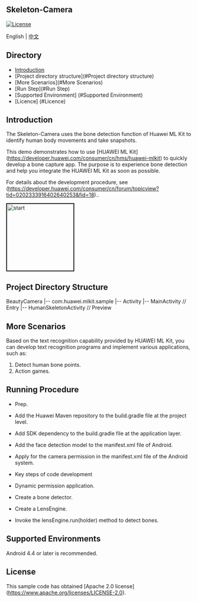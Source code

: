 ## Skeleton-Camera
[![License](https://img.shields.io/badge/Docs-hmsguides-brightgreen)](https://developer.huawei.com/consumer/en/doc/development/HMS-Guides/ml-introduction-4)

English | [中文](https://github.com/HMS-Core/hms-ml-demo/blob/master/Skeleton-Camera/README_ZH.md)

## Directory

* [Introduction](#Introduction)
* [Project directory structure](#Project directory structure)
* [More Scenarios](#More Scenarios)
* [Run Step](#Run Step)
* [Supported Environment] (#Supported Environment)
* [Licence] (#Licence)


## Introduction
The Skeleton-Camera uses the bone detection function of Huawei ML Kit to identify human body movements and take snapshots.

This demo demonstrates how to use [HUAWEI ML Kit] (https://developer.huawei.com/consumer/cn/hms/huawei-mlkit) to quickly develop a bone capture app. The purpose is to experience bone detection and help you integrate the HUAWEI ML Kit as soon as possible.

For details about the development procedure, see (https://developer.huawei.com/consumer/cn/forum/topicview?tid=0202333916402640253&fid=18)..

<img src="https://github.com/HMS-Core/hms-ml-demo/blob/master/Skeleton-Camera/start.gif" width=180 title="start" border=2>

## Project Directory Structure
BeautyCamera
|-- com.huawei.mlkit.sample
|-- Activity
|-- MainActivity // Entry
|-- HumanSkeletonActivity // Preview

## More Scenarios
Based on the text recognition capability provided by HUAWEI ML Kit, you can develop text recognition programs and implement various applications, such as:
1. Detect human bone points.
2. Action games.

## Running Procedure
- Prep.
- Add the Huawei Maven repository to the build.gradle file at the project level.
- Add SDK dependency to the build.gradle file at the application layer.
- Add the face detection model to the manifest.xml file of Android.
- Apply for the camera permission in the manifest.xml file of the Android system.

- Key steps of code development
- Dynamic permission application.
- Create a bone detector.
- Create a LensEngine.
- Invoke the lensEngine.run(holder) method to detect bones.

## Supported Environments
Android 4.4 or later is recommended.

## License
This sample code has obtained [Apache 2.0 license] (https://www.apache.org/licenses/LICENSE-2.0).

